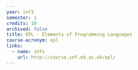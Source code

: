 ```yaml
---
year: inf3
semester: 1
credits: 10
archived: false
title: EPL - Elements of Programming Languages
course-acronym: epl
links:
  - name: info
    url: http://course.inf.ed.ac.uk/epl/
---
```

